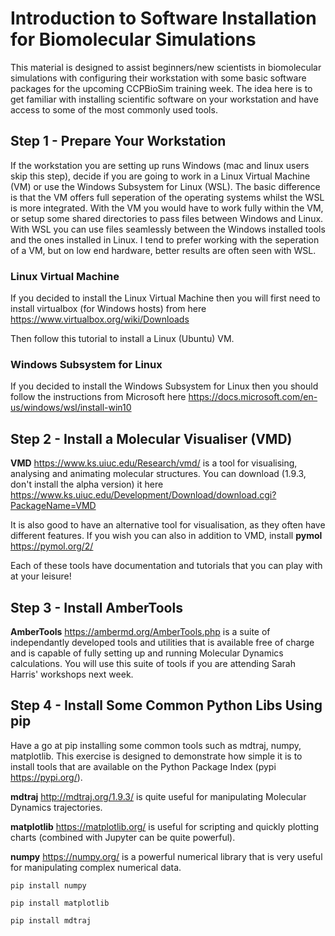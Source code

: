 # Introduction to Software Installation for Biomolecular Simulations

This material is designed to assist beginners/new scientists in biomolecular simulations with configuring their workstation with some basic software packages for the upcoming CCPBioSim training week. The idea here is to get familiar with installing scientific software on your workstation and have access to some of the most commonly used tools.

## Step 1 - Prepare Your Workstation

If the workstation you are setting up runs Windows (mac and linux users skip this step), decide if you are going to work in a Linux Virtual Machine (VM) or use the Windows Subsystem for Linux (WSL). The basic difference is that the VM offers full seperation of the operating systems whilst the WSL is more integrated. With the VM you would have to work fully within the VM, or setup some shared directories to pass files between Windows and Linux. With WSL you can use files seamlessly between the Windows installed tools and the ones installed in Linux. I tend to prefer working with the seperation of a VM, but on low end hardware, better results are often seen with WSL.

### Linux Virtual Machine

If you decided to install the Linux Virtual Machine then you will first need to install virtualbox (for Windows hosts) from here https://www.virtualbox.org/wiki/Downloads

Then follow this tutorial to install a Linux (Ubuntu) VM.

### Windows Subsystem for Linux

If you decided to install the Windows Subsystem for Linux then you should follow the instructions from Microsoft here https://docs.microsoft.com/en-us/windows/wsl/install-win10



## Step 2 - Install a Molecular Visualiser (VMD)

**VMD** https://www.ks.uiuc.edu/Research/vmd/ is a tool for visualising, analysing and animating molecular structures. You can download (1.9.3, don't install the alpha version) it here https://www.ks.uiuc.edu/Development/Download/download.cgi?PackageName=VMD

It is also good to have an alternative tool for visualisation, as they often have different features. If you wish you can also in addition to VMD, install **pymol** https://pymol.org/2/

Each of these tools have documentation and tutorials that you can play with at your leisure!


## Step 3 - Install AmberTools

**AmberTools** https://ambermd.org/AmberTools.php is a suite of independantly developed tools and utilities that is available free of charge and is capable of fully setting up and running Molecular Dynamics calculations. You will use this suite of tools if you are attending Sarah Harris' workshops next week.


## Step 4 - Install Some Common Python Libs Using pip

Have a go at pip installing some common tools such as mdtraj, numpy, matplotlib. This exercise is designed to demonstrate how simple it is to install tools that are available on the Python Package Index (pypi https://pypi.org/). 

**mdtraj** http://mdtraj.org/1.9.3/ is quite useful for manipulating Molecular Dynamics trajectories.

**matplotlib** https://matplotlib.org/ is useful for scripting and quickly plotting charts (combined with Jupyter can be quite powerful). 

**numpy** https://numpy.org/ is a powerful numerical library that is very useful for manipulating complex numerical data. 

```pip install numpy```

```pip install matplotlib```

```pip install mdtraj```
